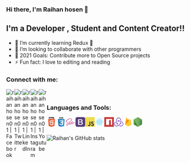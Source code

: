 ### Hi there, I'm Raihan hosen 👋

## I'm a Developer , Student and Content Creator!!
 
- 🌱 I’m currently learning Redux 🤣
- 👯 I’m looking to collaborate with other programmers
- 🥅 2021 Goals: Contribute more to Open Source projects
- ⚡ Fun fact: I love to editing and reading

### Connect with me:

[<img align="left" alt="raihanhosen01 | Facebook" width="22px" src="https://cdn0.iconfinder.com/data/icons/social-messaging-ui-color-shapes-2-free/128/social-facebook-2019-circle-512.png" />][facebook]
[<img align="left" alt="raihanhosen01 | Twitter" width="22px" src="https://www.freeiconspng.com/uploads/logo-twitter-circle-png-transparent-image-1.png" />][twitter]
[<img align="left" alt="raihanhosen01 | LinkedIn" width="22px" src="https://cdn4.iconfinder.com/data/icons/social-media-icons-the-circle-set/48/linkedin_circle-512.png" />][linkedin]
[<img align="left" alt="raihanhosen01 | Instagram" width="22px" src="https://img.pngio.com/circle-colored-gradient-instagram-media-social-social-media-icon-instagram-circle-png-512_512.png" />][instagram]
[<img align="left" alt="raihanhosen01 | Youtube" width="22px" src="https://cdn0.iconfinder.com/data/icons/social-15/200/youtube-icon-512.png" />][youtube]

<br />

### Languages and Tools:

[<img align="left" alt="HTML5" width="26px" src="https://raw.githubusercontent.com/github/explore/80688e429a7d4ef2fca1e82350fe8e3517d3494d/topics/html/html.png" />][html]
[<img align="left" alt="CSS3" width="26px" src="https://raw.githubusercontent.com/github/explore/80688e429a7d4ef2fca1e82350fe8e3517d3494d/topics/css/css.png" />][cssplaylist]
[<img align="left" alt="Sass" width="26px" src="https://raw.githubusercontent.com/github/explore/80688e429a7d4ef2fca1e82350fe8e3517d3494d/topics/sass/sass.png" />][cssplaylist]
[<img align="left" alt="bootstrap" width="26px" src="https://raw.githubusercontent.com/github/explore/80688e429a7d4ef2fca1e82350fe8e3517d3494d/topics/bootstrap/bootstrap.png" />][cssplaylist]
[<img align="left" alt="JavaScript" width="26px" src="https://raw.githubusercontent.com/github/explore/80688e429a7d4ef2fca1e82350fe8e3517d3494d/topics/javascript/javascript.png" />][jsplaylist]
[<img align="left" alt="React" width="26px" src="https://raw.githubusercontent.com/github/explore/80688e429a7d4ef2fca1e82350fe8e3517d3494d/topics/react/react.png" />][reactplaylist]
[<img align="left" alt="React" width="26px" src="https://raw.githubusercontent.com/github/explore/80688e429a7d4ef2fca1e82350fe8e3517d3494d/topics/npm/npm.png" />][npm]
[<img align="left" alt="React" width="26px" src="https://raw.githubusercontent.com/github/explore/80688e429a7d4ef2fca1e82350fe8e3517d3494d/topics/redux/redux.png" />][redux]
[<img align="left" alt="React" width="26px" src="https://raw.githubusercontent.com/github/explore/80688e429a7d4ef2fca1e82350fe8e3517d3494d/topics/firebase/firebase.png" />][firebase]
[<img align="left" alt="React" width="26px" src="https://raw.githubusercontent.com/github/explore/80688e429a7d4ef2fca1e82350fe8e3517d3494d/topics/nodejs/nodejs.png" />][nodejs]

<br />
<br />

![Raihan's GitHub stats](https://github-readme-stats.vercel.app/api?username=raihanhosen01&show_icons=true&theme=radical)

[website]: https://codeSTACKr.com
[course]: http://vsCodeHero.com
[twitter]: https://twitter.com/raihanhosen01
[facebook]: https://facebook.com/raihanhosen01
[youtube]: https://www.youtube.com/channel/UCOV0rVxwdzEdGbdbZ1vbPwg
[instagram]: https://instagram.com/raihanhosen01
[linkedin]: https://linkedin.com/in/raihanhosen01
[html]: https://developer.mozilla.org/en-US/docs/Web/HTML
[jsplaylist]: https://developer.mozilla.org/en-US/docs/Web/JavaScript
[cssplaylist]: https://developer.mozilla.org/en-US/docs/Web/CSS
[reactplaylist]: https://reactjs.org/docs/getting-started.html
[bootstrap]: https://getbootstrap.com/docs/5.0/getting-started/introduction/
[npm]: https://www.npmjs.com/
[redux]: https://redux.js.org/
[firebase]: https://console.firebase.google.com/u/0/?pli=1
[nodejs]: https://nodejs.org/en/about/
